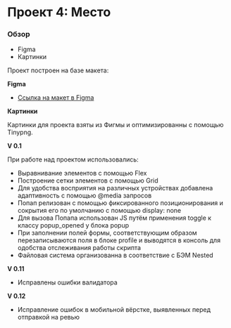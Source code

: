 # Проект 4: Место

### Обзор

* Figma
* Картинки

Проект построен на базе макета:

**Figma**

* [Ссылка на макет в Figma](https://www.figma.com/file/2cn9N9jSkmxD84oJik7xL7/JavaScript.-Sprint-4?node-id=0%3A1)

**Картинки**

Картинки для проекта взяты из Фигмы и оптимизированны с помощью Tinypng.

**V 0.1**

При работе над проектом использовались:
- Выравнивание элементов с помощью Flex
- Построение сетки элементов с помощью Grid
- Для удобства восприятия на различных устройствах добавлена адаптивность с помощью @media запросов
- Попап релизован с помощью фиксированного позиционирования и сокрытия его по умолчанию с помощью display: none
- Для вызова Попапа использован JS путём применения toggle к классу popup_opened у блока popup
- При заполнении полей формы, соответствующим образом перезаписываются поля в блоке profile и выводятся в консоль для одобства отслеживания работы скрипта 
- Файловая система организованна в соответствие с БЭМ Nested

**V 0.11**
- Исправлены ошибки валидатора

**V 0.12**
- Исправление ошибок в мобильной вёрстке, выявленных перед отправкой на ревью